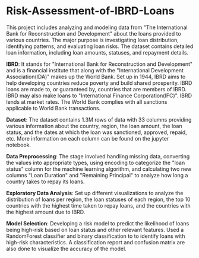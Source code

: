 # Risk-Assessment-of-IBRD-Loans

This project includes analyzing and modeling data from "The International Bank for Reconstruction and Development" about the loans provided to various countries. The major purpose is investigating loan distribution, identifying patterns, and evaluating loan risks. The dataset contains detailed loan information, including loan amounts, statuses, and repayment details.

**IBRD**: It stands for "International Bank for Reconstruction and Development" and is a financial institute that along with the "International Development Association(IDA)" makes up the World Bank. Set up in 1944, IBRD aims to help developing countries reduce poverty and build shared prosperity. IBRD loans are made to, or guaranteed by, countries that are members of IBRD. IBRD may also make loans to "International Finance Corporation(IFC)". IBRD lends at market rates. The World Bank complies with all sanctions applicable to World Bank transactions.

**Dataset**: The dataset contains 1.3M rows of data with 33 columns providing various information about the country, region, the loan amount, the loan status, and the dates at which the loan was sanctioned, approved, repaid, etc. More information on each column can be found on the jupyter notebook.

**Data Preprocessing**: The stage involved handling missing data, converting the values into appropriate types, using encoding to categorize the "loan status" column for the machine learning algorithm, and calculating two new columns "Loan Duration" and "Remaining Principal" to analyze how long a country takes to repay its loans. 

**Exploratory Data Analysis**: Set up different visualizations to analyze the distribution of loans per region, the loan statuses of each region, the top 10 countries with the highest time taken to repay loans, and the countries with the highest amount due to IBRD.

**Model Selection**: Developing a risk model to predict the likelihood of loans being high-risk based on loan status and other relevant features. Used a RandomForest classifier and binary classification to to identify loans with high-risk characteristics. A classification report and confusion matrix are also done to visualize the accuracy of the model.
